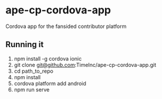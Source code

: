 # ape-cp-cordova-app
Cordova app for the fansided contributor platform

## Running it ##

1. npm install -g cordova ionic
2. git clone git@github.com:TimeInc/ape-cp-cordova-app.git
3. cd path_to_repo
4. npm install
5. cordova platform add android
6. npm run serve

